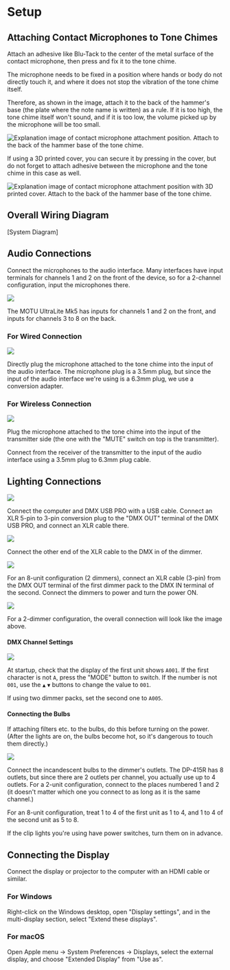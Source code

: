 # Setup

## Attaching Contact Microphones to Tone Chimes

Attach an adhesive like Blu-Tack to the center of the metal surface of the contact microphone, then press and fix it to the tone chime.

The microphone needs to be fixed in a position where hands or body do not directly touch it, and where it does not stop the vibration of the tone chime itself.

Therefore, as shown in the image, attach it to the back of the hammer's base (the plate where the note name is written) as a rule. If it is too high, the tone chime itself won't sound, and if it is too low, the volume picked up by the microphone will be too small.

![Explanation image of contact microphone attachment position. Attach to the back of the hammer base of the tone chime.](../img/attach_position_direct.JPG)

If using a 3D printed cover, you can secure it by pressing in the cover, but do not forget to attach adhesive between the microphone and the tone chime in this case as well.

![Explanation image of contact microphone attachment position with 3D printed cover. Attach to the back of the hammer base of the tone chime.](../img/attach_position_cover.JPG)

## Overall Wiring Diagram

[System Diagram]

## Audio Connections

Connect the microphones to the audio interface. Many interfaces have input terminals for channels 1 and 2 on the front of the device, so for a 2-channel configuration, input the microphones there.

![](../img/ultralite_connection.jpg)

The MOTU UltraLite Mk5 has inputs for channels 1 and 2 on the front, and inputs for channels 3 to 8 on the back.

### For Wired Connection

![](../img/audiointerface_connect.JPG)

Directly plug the microphone attached to the tone chime into the input of the audio interface. The microphone plug is a 3.5mm plug, but since the input of the audio interface we're using is a 6.3mm plug, we use a conversion adapter.

### For Wireless Connection

![](../img/audiointerface_wireless.JPG)

Plug the microphone attached to the tone chime into the input of the transmitter side (the one with the "MUTE" switch on top is the transmitter).

Connect from the receiver of the transmitter to the input of the audio interface using a 3.5mm plug to 6.3mm plug cable.

## Lighting Connections

![](../img/dmx_connection.JPG)

Connect the computer and DMX USB PRO with a USB cable. Connect an XLR 5-pin to 3-pin conversion plug to the "DMX OUT" terminal of the DMX USB PRO, and connect an XLR cable there.

![](../img/light_setup_1.JPG)

Connect the other end of the XLR cable to the DMX in of the dimmer.

![](../img/light_setup_3.JPG)

For an 8-unit configuration (2 dimmers), connect an XLR cable (3-pin) from the DMX OUT terminal of the first dimmer pack to the DMX IN terminal of the second. Connect the dimmers to power and turn the power ON.

![](../img/light_setup_2.JPG)

For a 2-dimmer configuration, the overall connection will look like the image above.

#### DMX Channel Settings

![](../img/light_setup_4.JPG)

At startup, check that the display of the first unit shows `A001`. If the first character is not `A`, press the "MODE" button to switch. If the number is not `001`, use the `▲` `▼` buttons to change the value to `001`.

If using two dimmer packs, set the second one to `A005`.

#### Connecting the Bulbs

If attaching filters etc. to the bulbs, do this before turning on the power. (After the lights are on, the bulbs become hot, so it's dangerous to touch them directly.)

![](../img/light_setup_5.JPG)

Connect the incandescent bulbs to the dimmer's outlets. The DP-415R has 8 outlets, but since there are 2 outlets per channel, you actually use up to 4 outlets. For a 2-unit configuration, connect to the places numbered 1 and 2 (it doesn't matter which one you connect to as long as it is the same channel.)

For an 8-unit configuration, treat 1 to 4 of the first unit as 1 to 4, and 1 to 4 of the second unit as 5 to 8.

If the clip lights you're using have power switches, turn them on in advance.

## Connecting the Display

Connect the display or projector to the computer with an HDMI cable or similar.

### For Windows

Right-click on the Windows desktop, open "Display settings", and in the multi-display section, select "Extend these displays".

### For macOS

Open Apple menu → System Preferences → Displays, select the external display, and choose "Extended Display" from "Use as".